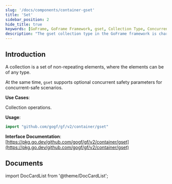```yaml
---
slug: '/docs/components/container-gset'
title: 'Set'
sidebar_position: 2
hide_title: true
keywords: [GoFrame, GoFrame Framework, gset, Collection Type, Concurrent Safety, Element Collection, Go Language, Collection Operation, GoFrame Framework, Collection Interface]
description: "The gset collection type in the GoFrame framework is characterized by a set of non-repeating elements, supporting elements of any type. gset provides a concurrent safety option, making it an efficient tool for collection operations, suitable for application in the Go language. Detailed usage instructions and interface documentation links are provided for developers to consult."
---
```


## Introduction

A collection is a set of non-repeating elements, where the elements can be of any type.

At the same time, `gset` supports optional concurrent safety parameters for concurrent-safe scenarios.

**Use Cases**:

Collection operations.

**Usage**:

```go
import "github.com/gogf/gf/v2/container/gset"
```

**Interface Documentation**: [https://pkg.go.dev/github.com/gogf/gf/v2/container/gset](https://pkg.go.dev/github.com/gogf/gf/v2/container/gset)

## Documents
import DocCardList from '@theme/DocCardList';

<DocCardList />